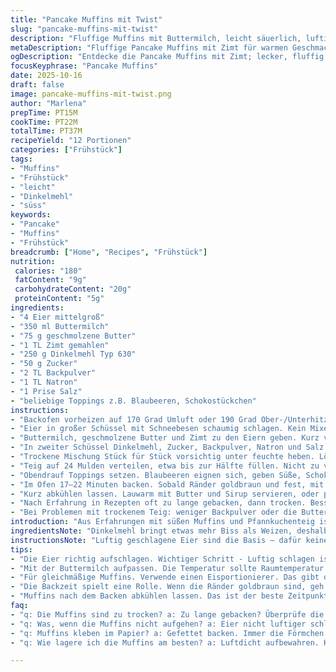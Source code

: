 ```yaml
---
title: "Pancake Muffins mit Twist"
slug: "pancake-muffins-mit-twist"
description: "Fluffige Muffins mit Buttermilch, leicht säuerlich, luftig durch Backpulver und Natron. Statt Vanille jetzt Zimt für wärmeren Geschmack. Beim Backen auf goldbraune Ränder achten, nicht zu lange backen, sonst werden sie trocken. Für den Teig Mehl durch Dinkelmehl ersetzt. Perfekte Frühstücksportion, 24 kleine Muffins aus zwei Formen. Schmeckt klasse mit Butter, Ahornsirup oder meinem Lieblings-Honig. Eier luftig schlagen, nicht wilde Rührerei, sonst zäher Teig. Feine Kruste, lockere Krume. "
metaDescription: "Fluffige Pancake Muffins mit Zimt für warmen Geschmack; ideal für Frühstück. Schnelle Zubereitung und perfekte Portionen."
ogDescription: "Entdecke die Pancake Muffins mit Zimt; lecker, fluffig und bereit in kurzer Zeit. Perfekt für den Morgen."
focusKeyphrase: "Pancake Muffins"
date: 2025-10-16
draft: false
image: pancake-muffins-mit-twist.png
author: "Marlena"
prepTime: PT15M
cookTime: PT22M
totalTime: PT37M
recipeYield: "12 Portionen"
categories: ["Frühstück"]
tags:
- "Muffins"
- "Frühstück"
- "leicht"
- "Dinkelmehl"
- "süss"
keywords:
- "Pancake"
- "Muffins"
- "Frühstück"
breadcrumb: ["Home", "Recipes", "Frühstück"]
nutrition: 
 calories: "180"
 fatContent: "9g"
 carbohydrateContent: "20g"
 proteinContent: "5g"
ingredients:
- "4 Eier mittelgroß"
- "350 ml Buttermilch"
- "75 g geschmolzene Butter"
- "1 TL Zimt gemahlen"
- "250 g Dinkelmehl Typ 630"
- "50 g Zucker"
- "2 TL Backpulver"
- "1 TL Natron"
- "1 Prise Salz"
- "beliebige Toppings z.B. Blaubeeren, Schokostückchen"
instructions:
- "Backofen vorheizen auf 170 Grad Umluft oder 190 Grad Ober-/Unterhitze. Muffinbleche gut einfetten oder mit Papierförmchen auslegen."
- "Eier in großer Schüssel mit Schneebesen schaumig schlagen. Kein Mixer, Handarbeit besser für Luftigkeit."
- "Buttermilch, geschmolzene Butter und Zimt zu den Eiern geben. Kurz verrühren, keine Overmixing."
- "In zweiter Schüssel Dinkelmehl, Zucker, Backpulver, Natron und Salz gründlich vermischen."
- "Trockene Mischung Stück für Stück vorsichtig unter feuchte heben. Löffelweise, nur so viel wie nötig, Klümpchen sind okay."
- "Teig auf 24 Mulden verteilen, etwa bis zur Hälfte füllen. Nicht zu viel, sonst teigt überlaufen."
- "Obendrauf Toppings setzen. Blaubeeren eignen sich, geben Süße, Schokostückchen nehmen etwas Backarbeit."
- "Im Ofen 17–22 Minuten backen. Sobald Ränder goldbraun und fest, mit Zahnstocher prüfen: feuchte Krümel sind okay, Flüssigkeit nein."
- "Kurz abkühlen lassen. Lauwarm mit Butter und Sirup servieren, oder pur essen."
- "Nach Erfahrung in Rezepten oft zu lange gebacken, dann trocken. Besser früh testen, Timing variiert je Herd."
- "Bei Problemen mit trockenem Teig: weniger Backpulver oder die Buttermilch durch Joghurt ersetzen, macht noch zarter."
introduction: "Aus Erfahrungen mit süßen Muffins und Pfannkuchenteig ist dieses gebackene Format eine spannende Variante. Das Rezept bringt vertraute Aromen durch Buttermilch und Butter, mit einem sahnigen Hintergrund und würzigem Zimt als Ersatz für die oft verwendete Vanille. Die Kombination von Backpulver und Natron sorgt für eine feine, luftige Struktur. Die Herausforderung liegt im Erkennen des perfekten Backzeitpunkts, denn die Muffins neigen dazu, bei zu langem Backen trocken zu werden. Ein Blick auf die Ränder und die Konsistenz beim Zahnstocher-Test geben die besten Anhaltspunkte. In meiner Küche gebe ich meist verschiedene Toppings dazu, um Textur und Geschmack zu variieren. Mein Tipp: keine wilden Rührbewegungen, das bedeutet zäher Teig und keinen fluffigen Biss. Perfekt in kleinen Portionen, zum Frühstück oder als Snack."
ingredientsNote: "Dinkelmehl bringt etwas mehr Biss als Weizen, deshalb muss beim Rühren besonders vorsichtig sein – zu intensives Mischen zerschlägt die Klebereiweiße und macht den Teig zäh. Zucker kann durch Honig oder Ahornsirup ersetzt werden, Letzteres gibt mehr Feuchtigkeit. Statt Vanille habe ich Zimt ausprobiert für mehr Wärme im Geschmack, das funktioniert hervorragend. Die geschmolzene Butter nicht zu heiß machen, sonst gerinnt sie im Teig und es gibt Klümpchen. Eier sollten Raumtemperatur haben, damit sie luftiger schlagen. Butter als Topping ist Pflicht, darüber kommen noch Sirup, Marmelade oder auch frische Früchte. Wegen der Säure im Buttermilch reagieren Backpulver und Natron optimal, das Aufgehen ist sicht- und spürbar. Für Veganer empfiehlt sich Buttermilchersatz aus Sojajoghurt und Apfelessig, dann reduziert aber die Menge an Backtriebmittel leicht."
instructionsNote: "Luftig geschlagene Eier sind die Basis – dafür keine Küchenmaschine benutzen, lieber kräftig von Hand, aber mit Gefühl, sonst zerbricht das Eiweiß. Das Vermischen der Flüssigkeiten sorgt für gleichmäßige Verteilung der Butter und Gewürze, hier darf nicht zu wild gerührt werden – die Luft im Teig soll erhalten bleiben. Die trockenen Zutaten sollten erst in einer separaten Schüssel gründlich vermischt werden, um Backpulver und Natron gleichmäßig zu verteilen. Beim unterheben vorsichtig vorgehen, nicht zu lange, nur bis der Mehlstaub verschwunden ist – kleine Klümpchen im Teig sind normal und stoßen auf keinen Problem. Teig portionieren mit einem Eisportionierer, ergibt gleichmäßige Größe und erleichtert das Befüllen der Förmchen. Backzeit schwankt je nach Ofen – entscheidend sind goldbraune, knusprige Ränder und der Stäbchentest. Riecht es angenehm buttrig und würzig, dann ist es meist fast fertig. Nicht zu lange drin lassen, alles wird sonst schnell trocken. Nach dem Backen kurz abkühlen, servieren lauwarm, das ist der beste Moment. Muffins aufbewahren im luftdichten Behälter, kurz im Toaster aufgefrischt fast wie frisch."
tips:
- "Die Eier richtig aufschlagen. Wichtiger Schritt - Luftig schlagen ist entscheidend. Handarbeit statt Mixer. Das sorgt für die fluffige Textur. Achte darauf, nicht zu lange zu rühren, sonst wird der Teig zäh."
- "Mit der Buttermilch aufpassen. Die Temperatur sollte Raumtemperatur haben. Kalte Milch wird die Masse schwer machen. Das beeinflusst das Aufgehen. Wer kein Buttermilch hat, kann Naturjoghurt verwenden, aber mit Apfelessig mischen."
- "Für gleichmäßige Muffins. Verwende einen Eisportionierer. Das gibt dir die perfekte Menge. Wenn alle Muffins gleich groß sind, backen sie gleichmäßig. Ein wichtiges Detail um Klumpen im Teig zu vermeiden, nur so viel rühren wie nötig."
- "Die Backzeit spielt eine Rolle. Wenn die Ränder goldbraun sind, geh vorsichtig mit dem Zahnstocher-Test um. Feuchte Krümel sind in Ordnung. Außerdem - kontrolliere vor allem in den letzten Minuten, damit sie nicht trocken werden."
- "Muffins nach dem Backen abkühlen lassen. Das ist der beste Zeitpunkt um sie mit Butter oder Marmelade zu genießen. Wenn sie zu trocken werden, lieber weniger Backpulver verwenden, mehr Buttermilch dazu. Verhindert trockene Muffins."
faq:
- "q: Die Muffins sind zu trocken? a: Zu lange gebacken? Überprüfe die Backzeit. 17 bis 22 Minuten sind optimal. Jedes Ofen ist anders. Achte auf goldbraune Ränder. Bei Unsicherheiten besser früher testen."
- "q: Was, wenn die Muffins nicht aufgehen? a: Eier nicht luftiger schlagen, geschieht oft. Die Mischung nicht zu lange rühren. Auch zu kalte Buttermilch kann dazu führen. Versuche es mit Raumtemperatur."
- "q: Muffins kleben im Papier? a: Gefettet backen. Immer die Förmchen gut einfetten. Bei Bedarf kannst Du auch spezielle Muffinförmchen verwenden, die verhindern die Probleme."
- "q: Wie lagere ich die Muffins am besten? a: Luftdicht aufbewahren. Kühl und trocken halten. In einer Tupperdose bleibt die Frische. Wenn sie trocken werden, einfach kurz im Toaster aufwärmen."

---
```

